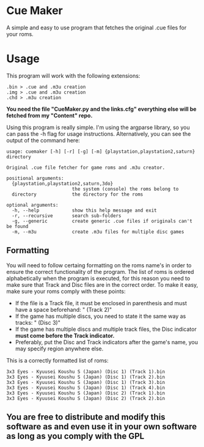# Cue Maker
A simple and easy to use program that fetches the original .cue files for your roms.

# Usage
This program will work with the following extensions:

```
.bin > .cue and .m3u creation
.img > .cue and .m3u creation
.chd > .m3u creation
```

**You need the file "CueMaker.py and the links.cfg" everything else will be fetched from my "Content" repo.**

Using this program is really simple. I'm using the argparse library, so you can pass the -h flag for usage instructions. Alternatively, you can see the output of the command here:

```
usage: cuemaker [-h] [-r] [-g] [-m] {playstation,playstation2,saturn} directory

Original .cue file fetcher for game roms and .m3u creator.

positional arguments:
  {playstation,playstation2,saturn,3do}
                        the system (console) the roms belong to
  directory             the directory for the roms

optional arguments:
  -h, --help            show this help message and exit
  -r, --recursive       search sub-folders
  -g, --generic         create generic .cue files if originals can't be found
  -m, --m3u             create .m3u files for multiple disc games
```
## Formatting

You will need to follow certaing formatting on the roms name's in order to ensure the correct functionality of the program. The list of roms is ordered alphabetically when the program is executed, for this reason you need to make sure that Track and Disc files are in the correct order. To make it easy, make sure your roms comply with these points:

* If the file is a Track file, it must be enclosed in parenthesis and must have a space beforehand: " (Track 2)"
* If the game has multiple discs, you need to state it the same way as tracks: " (Disc 3)"
* If the game has multiple discs and multiple track files, the Disc indicator **must come before the Track indicator.**
* Preferably, put the Disc and Track indicators after the game's name, you may specify region anywhere else.

This is a correctly formatted list of roms:

```
3x3 Eyes - Kyuusei Koushu S (Japan) (Disc 1) (Track 1).bin
3x3 Eyes - Kyuusei Koushu S (Japan) (Disc 1) (Track 2).bin
3x3 Eyes - Kyuusei Koushu S (Japan) (Disc 1) (Track 3).bin
3x3 Eyes - Kyuusei Koushu S (Japan) (Disc 1) (Track 4).bin
3x3 Eyes - Kyuusei Koushu S (Japan) (Disc 2) (Track 1).bin
3x3 Eyes - Kyuusei Koushu S (Japan) (Disc 2) (Track 2).bin
```

## You are free to distribute and modify this software as and even use it in your own software as long as you comply with the GPL

